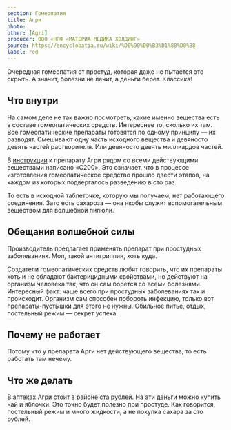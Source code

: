 ```yaml
---
section: Гомеопатия
title: Агри
photo:
other: [Agri]
producer: ООО «НПФ «МАТЕРИА МЕДИКА ХОЛДИНГ»
source: https://encyclopatia.ru/wiki/%D0%90%D0%B3%D1%80%D0%B8
label: red
---
```


Очередная гомеопатия от простуд, которая даже не пытается это скрыть. А значит, болезни не лечит, а деньги берет. Классика!

## Что внутри

На самом деле не так важно посмотреть, какие именно вещества есть в составе гомеопатических средств. Интереснее то, сколько их там. Все гомеопатические препараты готовятся по одному принципу — их разводят. Смешивают одну часть исходного вещества и девяносто девять частей растворителя. Или девяносто девять миллиардов частей.

В [инструкции](https://www.vidal.ru/drugs/agri_antigrippin_homeopatic___35143) к препарату Агри рядом со всеми действующими веществами написано «C200». Это означает, что в процессе изготовления гомеопатическое средство прошло двести этапов, на каждом из которых подвергалось разведению в сто раз.

То есть в исходной таблеточке, которую мы получаем, нет работающего соединения. Зато есть сахароза ― она якобы служит вспомогательным веществом для волшебной пилюли.

## Обещания волшебной силы

Производитель предлагает применять препарат при простудных заболеваниях. Мол, такой антигриппин, хоть куда.

Создатели гомеопатических средств любят говорить, что их препараты хоть и не обладают бактерицидными свойствами, но действуют на организм человека так, что он сам борется со всеми болезнями. Интересный факт: чаще всего при простудных заболеваниях так и происходит. Организм сам способен побороть инфекцию, только вот препараты-пустышки для этого не нужны. Обильное питье, отдых, постельный режим — секрет успеха.

## Почему не работает

Потому что у препарата Арги нет действующего вещества, то есть работать там нечему.

## Что же делать

В аптеках Агри стоит в районе ста рублей. На эти деньги можно купить чай и яблочки. Это точно будет полезно при простуде. Как говорится, постельный режим и много жидкости, а не покупка сахара за сто рублей.